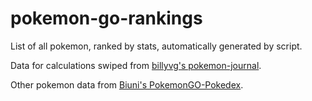 # pokemon-go-rankings
List of all pokemon, ranked by stats, automatically generated by script.

Data for calculations swiped from [billyvg's pokemon-journal](https://github.com/billyvg/pokemon-journal/).

Other pokemon data from [Biuni's PokemonGO-Pokedex](https://raw.githubusercontent.com/Biuni/PokemonGO-Pokedex/master/pokedex.json).
